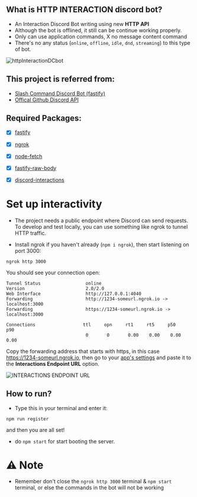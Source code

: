 ## What is HTTP INTERACTION discord bot?
- An Interaction Discord Bot writing using new **HTTP API**
- Although the bot is offlined, it still can be continue working properly.
- Only can use application commands, X no message content command
- There's no any status (`online`, `offline`, `idle`, `dnd`, `streaming`) to this type of bot.

<img class="httpImg" src="https://cdn.discordapp.com/attachments/958979886528221244/969958354409627718/unknown.png" alt="httpInteractionDCbot">

## This project is referred from:
- [Slash Command Discord Bot (fastify)](https://ianmitchell.dev/blog/creating-a-discord-http-slash-command-bot-with-fastify)
- [Offical Github Discord API](https://github.com/discord/discord-example-app)

## Required Packages:
-   [x] [fastify](https://www.npmjs.com/package/fastify)
-   [x] [ngrok](https://www.npmjs.com/package/ngrok)
-   [x] [node-fetch](https://www.npmjs.com/package/node-fetch)
-   [x] [fastify-raw-body](https://www.npmjs.com/package/fastify-raw-body)
-   [x] [discord-interactions](https://www.npmjs.com/package/discord-interactions)


# Set up interactivity
- The project needs a public endpoint where Discord can send requests. To develop and test locally, you can use something like ngrok to tunnel HTTP traffic.

- Install ngrok if you haven't already (```npm i ngrok```), then start listening on port 3000:

```
ngrok http 3000
```
You should see your connection open:

```
Tunnel Status                 online
Version                       2.0/2.0
Web Interface                 http://127.0.0.1:4040
Forwarding                    http://1234-someurl.ngrok.io -> localhost:3000
Forwarding                    https://1234-someurl.ngrok.io -> localhost:3000

Connections                  ttl     opn     rt1     rt5     p50     p90
                              0       0       0.00    0.00    0.00    0.00
```
Copy the forwarding address that starts with https, in this case https://1234-someurl.ngrok.io, then go to your [app's settings](https://discord.com/developers/applications) and paste it to the **Interactions Endpoint URL** option.

<img class="httpImg" src="https://cdn.discordapp.com/attachments/958979886528221244/969957873004204073/unknown.png" alt="INTERACTIONS ENDPOINT URL">

## How to run?
- Type this in your terminal and enter it:
```
npm run register
```
and then you are all set!

- do ```npm start``` for start booting the server.

# ⚠️ Note
- Remember don't close the `ngrok http 3000` terminal & ```npm start``` terminal, or else the commands in the bot will not be working
